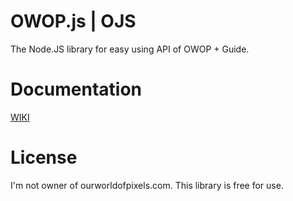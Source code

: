 # OWOP.js | OJS

The Node.JS library for easy using API of OWOP + Guide.

# Documentation

[WIKI](https://github.com/dimdenGD/OWOP.js/wiki)

# License
I'm not owner of ourworldofpixels.com. This library is free for use.
